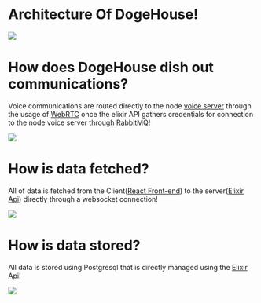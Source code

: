# Architecture Of DogeHouse!

<img src= "https://github.com/RonaldColyar/dogehouse/blob/staging/docs/Architecture/Architecture.png"/>



# How does DogeHouse dish out communications?

Voice communications are routed directly to the node [voice server](https://github.com/benawad/dogehouse/tree/staging/shawarma) through the usage of [WebRTC](https://webrtc.org/) once the elixir API gathers credentials for connection to the node voice server through [RabbitMQ](https://www.rabbitmq.com/)!

<img src="https://github.com/RonaldColyar/dogehouse/blob/staging/docs/Architecture/ReactAndNode.png" />

# How is data fetched?

All of data is fetched from the Client([React Front-end](https://github.com/benawad/dogehouse/tree/staging/kofta)) to the server([Elixir Api](https://github.com/benawad/dogehouse/tree/staging/kousa)) directly through a websocket connection!

<img src= "https://github.com/RonaldColyar/dogehouse/blob/staging/docs/Architecture/clientandelixr.png" />

# How is data stored?
All data is stored using Postgresql that is directly managed using the [Elixir Api](https://github.com/benawad/dogehouse/tree/staging/kousa)!


<img src="https://github.com/RonaldColyar/dogehouse/blob/staging/docs/Architecture/ElixirAndPostgresql.png" />
